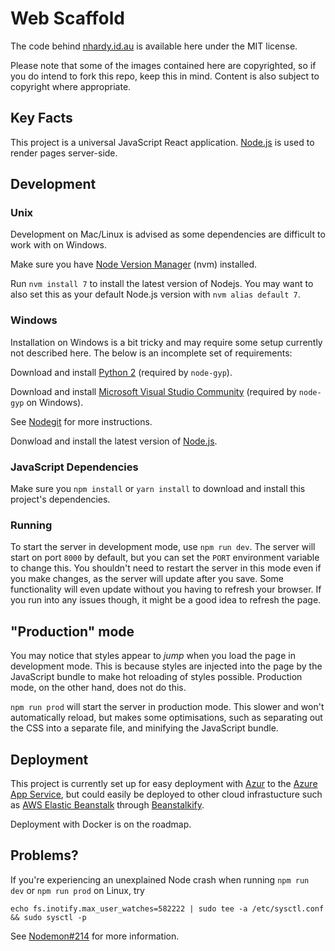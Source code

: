 # Web Scaffold

The code behind [nhardy.id.au](https://nhardy.id.au/) is available here under the MIT license.

Please note that some of the images contained here are copyrighted, so if you do intend to fork this repo, keep this in mind. Content is also subject to copyright where appropriate.

## Key Facts

This project is a universal JavaScript React application. [Node.js](https://nodejs.org/) is used to render pages server-side.

## Development

### Unix

Development on Mac/Linux is advised as some dependencies are difficult to work with on Windows.

Make sure you have [Node Version Manager](https://github.com/creationix/nvm) (nvm) installed.

Run `nvm install 7` to install the latest version of Nodejs. You may want to also set this as your default Node.js version with `nvm alias default 7`.

### Windows

Installation on Windows is a bit tricky and may require some setup currently not described here. The below is an incomplete set of requirements:

Download and install [Python 2](https://www.python.org/) (required by `node-gyp`).

Download and install [Microsoft Visual Studio Community](https://www.visualstudio.com/products/visual-studio-community-vs) (required by `node-gyp` on Windows).

See [Nodegit](http://www.nodegit.org/guides/install/from-source/) for more instructions.

Donwload and install the latest version of [Node.js](https://nodejs.org).

### JavaScript Dependencies

Make sure you `npm install` or `yarn install` to download and install this project's dependencies.

### Running

To start the server in development mode, use `npm run dev`. The server will start on port `8000` by default, but you can set the `PORT` environment variable to change this. You shouldn't need to restart the server in this mode even if you make changes, as the server will update after you save. Some functionality will even update without you having to refresh your browser. If you run into any issues though, it might be a good idea to refresh the page.

## "Production" mode

You may notice that styles appear to _jump_ when you load the page in development mode. This is because styles are injected into the page by the JavaScript bundle to make hot reloading of styles possible. Production mode, on the other hand, does not do this.

`npm run prod` will start the server in production mode. This slower and won't automatically reload, but makes some optimisations, such as separating out the CSS into a separate file, and minifying the JavaScript bundle.

## Deployment

This project is currently set up for easy deployment with [Azur](https://www.npmjs.com/package/azur) to the [Azure App Service](https://azure.microsoft.com/services/app-service/), but could easily be deployed to other cloud infrastucture such as [AWS Elastic Beanstalk](https://aws.amazon.com/elasticbeanstalk/) through [Beanstalkify](https://github.com/liamqma/beanstalkify).

Deployment with Docker is on the roadmap.

## Problems?

If you're experiencing an unexplained Node crash when running `npm run dev` or `npm run prod` on Linux, try

`echo fs.inotify.max_user_watches=582222 | sudo tee -a /etc/sysctl.conf && sudo sysctl -p`

See [Nodemon#214](https://github.com/remy/nodemon/issues/214) for more information.
